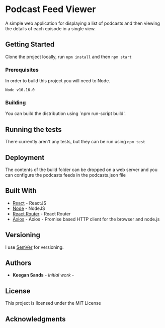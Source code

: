# Podcast Feed Viewer

A simple web application for displaying a list of podcasts and then viewing the details of each episode in a single view.

## Getting Started

Clone the project locally, run `npm install` and then `npm start`

### Prerequisites

In order to build this project you will need to Node.  

```
Node v10.16.0
```

### Building

You can build the distribution using `npm run-script build'.  

## Running the tests

There currently aren't any tests, but they can be run using `npm test`

## Deployment

The contents of the build folder can be dropped on a web server and you can configure the podcasts feeds in the podcasts.json file

## Built With

- [React](https://reactjs.org/) - ReactJS
- [Node](https://nodejs.org/en/) - NodeJS
- [React Router](https://reacttraining.com/react-router/) - React Router
- [Axios](https://github.com/axios/axios) - Axios - Promise based HTTP client for the browser and node.js


## Versioning

I use [SemVer](http://semver.org/) for versioning. 

## Authors

* **Keegan Sands** - *Initial work* - 


## License

This project is licensed under the MIT License <!-- - see the [LICENSE.md](LICENSE.md) file for details-->

## Acknowledgments


